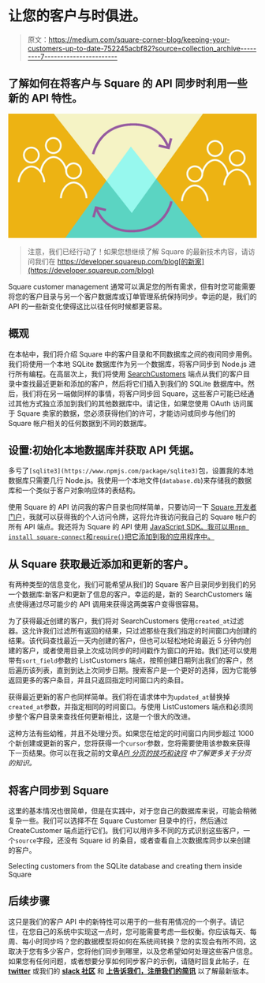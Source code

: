 # 让您的客户与时俱进。

> 原文：<https://medium.com/square-corner-blog/keeping-your-customers-up-to-date-752245acbf82?source=collection_archive---------7----------------------->

## 了解如何在将客户与 Square 的 API 同步时利用一些新的 API 特性。

![](img/e97cf6c532a87216d5e70d0b42845fc5.png)

> 注意，我们已经行动了！如果您想继续了解 Square 的最新技术内容，请访问我们在 https://developer.squareup.com/blog[的新家](https://developer.squareup.com/blog)

Square customer management 通常可以满足您的所有需求，但有时您可能需要将您的客户目录与另一个客户数据库或订单管理系统保持同步。幸运的是，我们的 API 的一些新变化使得这比以往任何时候都更容易。

## 概观

在本帖中，我们将介绍 Square 中的客户目录和不同数据库之间的夜间同步用例。我们将使用一个本地 SQLite 数据库作为另一个数据库，将客户同步到 Node.js 进行所有编程。在高层次上，我们将使用 [SearchCustomers](https://docs.connect.squareup.com/api/connect/v2#endpoint-searchcustomers) 端点从我们的客户目录中查找最近更新和添加的客户，然后将它们插入到我们的 SQLite 数据库中。然后，我们将在另一端做同样的事情，将客户同步回 Square，这些客户可能已经通过其他方式独立添加到我们的其他数据库中。请记住，如果您使用 OAuth 访问属于 Square 卖家的数据，您必须获得他们的许可，才能访问或同步与他们的 Square 帐户相关的任何数据到不同的数据库。

## 设置:初始化本地数据库并获取 API 凭据。

多亏了`[sqlite3](https://www.npmjs.com/package/sqlite3)`包，设置我的本地数据库只需要几行 Node.js。我使用一个本地文件(`database.db`)来存储我的数据库和一个类似于客户对象响应体的表结构。

使用 Square 的 API 访问我的客户目录也同样简单，只要访问一下 [Square 开发者门户](https://connect.squareup.com/apps)，我就可以获得我的个人访问令牌，这将允许我访问我自己的 Square 帐户的所有 API 端点。我还将为 Square 的 API 使用 [JavaScript SDK。我可以用`npm install square-connect`和`require()`把它添加到我的应用程序中。](http://github.com/square/connect-javascript-sdk)

## 从 Square 获取最近添加和更新的客户。

有两种类型的信息变化，我们可能希望从我们的 Square 客户目录同步到我们的另一个数据库:新客户和更新了信息的客户。幸运的是，新的 SearchCustomers 端点使得通过尽可能少的 API 调用来获得这两类客户变得很容易。

为了获得最近创建的客户，我们将对 SearchCustomers 使用`created_at`过滤器。这允许我们过滤所有返回的结果，只过滤那些在我们指定的时间窗口内创建的结果。该代码查找最近一天内创建的客户，但也可以轻松地轮询最近 5 分钟内创建的客户，或者使用目录上次成功同步的时间戳作为窗口的开始。我们还可以使用带有`sort_field`参数的 ListCustomers 端点，按照创建日期列出我们的客户，然后遍历该列表，直到到达上次同步日期。搜索客户是一个更好的选择，因为它能够返回更多的客户条目，并且只返回指定时间窗口内的条目。

获得最近更新的客户也同样简单。我们将在请求体中为`updated_at`替换掉`created_at`参数，并指定相同的时间窗口。与使用 ListCustomers 端点和必须同步整个客户目录来查找任何更新相比，这是一个很大的改进。

这种方法有些幼稚，并且不处理分页。如果您在给定的时间窗口内同步超过 1000 个新创建或更新的客户，您将获得一个`cursor`参数，您将需要使用该参数来获得下一页结果。你可以在我之前的文章[*API 分页的技巧和诀窍*](/square-corner-blog/tips-and-tricks-for-api-pagination-5cacc6f017da) *中了解更多关于分页的知识。*

## 将客户同步到 Square

这里的基本情况也很简单，但是在实践中，对于您自己的数据库来说，可能会稍微复杂一些。我们可以选择不在 Square Customer 目录中的行，然后通过 CreateCustomer 端点运行它们。我们可以用许多不同的方式识别这些客户，一个`source`字段，还没有 Square id 的条目，或者查看自上次数据库同步以来创建的客户。

Selecting customers from the SQLite database and creating them inside Square

## 后续步骤

这只是我们的客户 API 中的新特性可以用于的一些有用情况的一个例子。请记住，在您自己的系统中实现这一点时，您可能需要考虑一些权衡。你应该每天、每周、每小时同步吗？您的数据模型将如何在系统间转换？您的实现会有所不同，这取决于您有多少客户，您将他们同步到哪里，以及您希望如何处理这些客户信息。如果您有任何问题，或者想要分享如何同步客户的示例，请随时回复此帖子，在 [**twitter**](https://twitter.com/squaredev) 或我们的 [**slack 社区**](http://squ.re/slack) 和 [**上告诉我们，注册我们的简讯**](https://www.workwithsquare.com/developer-newsletter.html?channel=Online%20Social&sqmethod=Blog) 以了解最新版本。